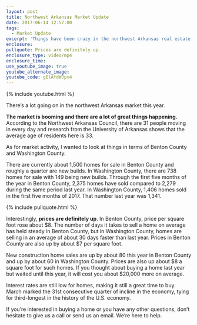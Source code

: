 ```yaml
---
layout: post
title: Northwest Arkansas Market Update
date: 2017-06-14 12:57:00
tags:
  - Market Update
excerpt: 'Things have been crazy in the northwest Arkansas real estate market. Both sales and prices are up and homes are selling faster than even last year when the market was hot. Today, I wanted to stop by with a full market update broken down by Benton and Washington County. With what’s going on in the market, now might be the time to make a move if you’ve been considering it. For more details, watch my latest video.'
enclosure:
pullquote: Prices are definitely up.
enclosure_type: video/mp4
enclosure_time:
use_youtube_image: true
youtube_alternate_image:
youtube_code: gElAfdWJpx4
---
```



{% include youtube.html %}

There’s a lot going on in the northwest Arkansas market this year.

**The market is booming and there are a lot of great things happening.** According to the Northwest Arkansas Council, there are 31 people moving in every day and research from the University of Arkansas shows that the average age of residents here is 33.

As for market activity, I wanted to look at things in terms of Benton County and Washington County.

There are currently about 1,500 homes for sale in Benton County and roughly a quarter are new builds. In Washington County, there are 738 homes for sale with 149 being new builds. Through the first five months of the year in Benton County, 2,375 homes have sold compared to 2,279 during the same period last year. In Washington County, 1,406 homes sold in the first five months of 2017. That number last year was 1,341.

{% include pullquote.html %}

Interestingly, **prices are definitely up**. In Benton County, price per square foot rose about $8. The number of days it takes to sell a home on average has held steady in Benton County, but in Washington County, homes are selling in an average of about 30 days faster than last year. Prices in Benton County are also up by about $7 per square foot.

New construction home sales are up by about 80 this year in Benton County and up by about 60 in Washington County. Prices are also up about $8 a square foot for such homes. If you thought about buying a home last year but waited until this year, it will cost you about $20,000 more on average.

Interest rates are still low for homes, making it still a great time to buy. March marked the 31st consecutive quarter of incline in the economy, tying for third-longest in the history of the U.S. economy.

If you’re interested in buying a home or you have any other questions, don’t hesitate to give us a call or send us an email. We’re here to help.